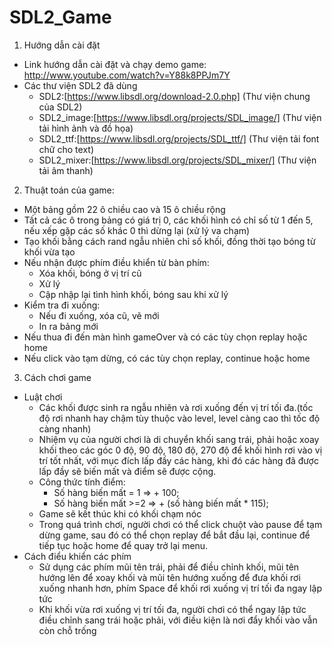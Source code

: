# SDL2_Game
1. Hướng dẫn cài đặt
* Link hướng dẫn cài đặt và chạy demo game: http://www.youtube.com/watch?v=Y88k8PPJm7Y
* Các thư viện SDL2 đã dùng
	- SDL2:[https://www.libsdl.org/download-2.0.php] (Thư viện chung của SDL2)
	- SDL2_image:[https://www.libsdl.org/projects/SDL_image/] (Thư viện tải hình ảnh và đồ họa)
	- SDL2_ttf:[https://www.libsdl.org/projects/SDL_ttf/] (Thư viện tải font chữ cho text)
	- SDL2_mixer:[https://www.libsdl.org/projects/SDL_mixer/] (Thư viện tải âm thanh)

2. Thuật toán của game:
- Một bảng gồm 22 ô chiều cao và 15 ô chiều rộng
- Tất cả các ô trong bảng có giá trị 0, các khối hình có chỉ số từ 1 đến 5, nếu xếp gặp các số khác 0 thì dừng lại (xử lý va chạm)
- Tạo khối bằng cách rand ngẫu nhiên chỉ số khối, đồng thời tạo bóng từ khối vừa tạo
- Nếu nhận được phím điều khiển từ bàn phím:
	+ Xóa khối, bóng ở vị trí cũ
	+ Xử lý
	+ Cập nhập lại tình hình khối, bóng sau khi xử lý
- Kiểm tra đi xuống:
	+ Nếu đi xuống, xóa cũ, vẽ mới
	+ In ra bảng mới
- Nếu thua đi đến màn hình gameOver và có các tùy chọn replay hoặc home
- Nếu click vào tạm dừng, có các tùy chọn replay, continue hoặc home

3. Cách chơi game
* Luật chơi
	- Các khối được sinh ra ngẫu nhiên và rơi xuống đến vị trí tối đa.(tốc độ rơi nhanh hay chậm tùy thuộc vào level, level càng cao thì tốc độ càng nhanh)
	- Nhiệm vụ của người chơi là di chuyển khối sang trái, phải hoặc xoay khối theo các góc 0 độ, 90 độ, 180 độ, 270 độ để khối hình rơi vào vị trí tốt nhất, với mục đích lấp đầy các hàng, khi đó các hàng đã được lấp đầy sẽ biến mất và điểm sẽ được cộng.
	- Công thức tính điểm: 
 		+ Số hàng biến mất = 1 => + 100;
		+ Số hàng biến mất >=2 => + (số hàng biến mất * 115);
	- Game sẽ kết thúc khi có khối chạm nóc
	- Trong quá trình chơi, người chơi có thể click chuột vào pause để tạm dừng game, sau đó có thể chọn replay để bắt đầu lại, continue để tiếp tục hoặc home để quay trở lại menu.
* Cách điểu khiển các phím
	- Sử dụng các phím mũi tên trái, phải để điều chỉnh khối, mũi tên hướng lên để xoay khối và mũi tên hướng xuống để đưa khối rơi xuống nhanh hơn, phím Space để khối rơi xuống vị trí tối đa ngay lập tức
	- Khi khối vừa rơi xuống vị trí tối đa, người chơi có thể ngay lập tức điều chỉnh sang trái hoặc phải, với điều kiện là nơi đẩy khối vào vẫn còn chỗ trống

	
